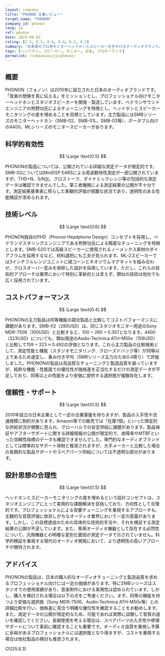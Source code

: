 ```yaml
---
layout: company
title: "PHONON 企業レビュー"
target_name: "PHONON"
company_id: phonon
lang: ja
ref: phonon
date: 2025-08-03
rating: [2.5, 0.5, 0.6, 0.4, 0.5, 0.5]
summary: "日本発のプロ用モニターヘッドホンとスピーカーを手がけるオーディオブランド。ベテランエンジニアによるチューニングを特徴とするが、測定データの透明性とコストパフォーマンスに課題がある。"
tags: [ヘッドホン, スピーカー, モニター, 日本, プロオーディオ]
permalink: /companies/ja/phonon/
---
```


## 概要

PHONON（フォノン）は2010年に設立された日本のオーディオブランドです。「音楽の想像を真に伝える」をミッションとし、プロフェッショナル向けモニターヘッドホンとスタジオスピーカーを開発・製造しています。ベテランサウンドエンジニアの熊野功氏によるチューニングを特徴とし、ヘッドホンとスピーカーモニタリングの差を埋めることを目標としています。主力製品にはSMBシリーズのモニターヘッドホン（SMB-02、SMB-01L、SMB-03等）、ポータブル向けの4400、MLシリーズのモニタースピーカーがあります。

## 科学的有効性

$$ \Large \text{0.5} $$

PHONONの製品については、公開されている詳細な測定データが限定的です。SMB-02についてはMiniDSP EARSによる周波数特性測定が一部公開されていますが、THD+N、S/N比、クロストーク、ダイナミックレンジ等の包括的な測定データは確認できませんでした。第三者機関による測定結果の公開が不十分です。測定結果基準表に照らした客観的評価が困難な状況であり、透明性のある性能検証が求められます。

## 技術レベル

$$ \Large \text{0.6} $$

PHONON独自のPHD（Phonon Headphone Design）コンセプトを採用し、ベテランマスタリングエンジニアである熊野功氏による精密なチューニングを特徴とします。SMB-02Gでは高級スピーカーに使用されるノーメックス素材のダイアフラムを採用するなど、材料選択にも工夫が見られます。ML-2スピーカーでは3インチフルレンジユニットに紙コーンとネオジウムマグネットを組み合わせ、クロスオーバー歪みを排除した設計を採用しています。ただし、これらの技術的アプローチは業界において特別に革新的とは言えず、類似の技術は他社でも広く採用されています。

## コストパフォーマンス

$$ \Large \text{0.4} $$

PHONONの主力製品は同等機能の競合製品と比較してコストパフォーマンスに課題があります。SMB-02（280USD）は、同じスタジオモニター用途のSony MDR-7506（100USD）と比較すると、100 ÷ 280 = 0.357となります。4400（323USD）についても、類似用途のAudio-Technica ATH-M50x（159USD）と比較して159 ÷ 323 ≈ 0.492の評価となります。これら主力製品の比較根拠として、測定性能と機能（スタジオモニタリング、クローズドバック等）が同等以上であるため選定し、重み付き平均（SMBシリーズ主力のため0.4寄り）で評価しました。PHONONの製品は高品質なチューニングと製造品質を謳っていますが、純粋な機能・性能面での優位性が価格差を正当化するだけの測定データが不足しており、同等以上の性能をより安価に提供する選択肢が複数存在します。

## 信頼性・サポート

$$ \Large \text{0.5} $$

2010年設立の日本企業として一定の企業基盤を持ちますが、製品の入手性や流通規模に制約があります。Amazon等での販売では「在庫7個」といった限定的な供給状況が頻繁に見られ、グローバルでの安定供給に課題があります。製品保証やアフターサポートに関する詳細情報の公開が限定的で、故障率やMTBFといった信頼性指標のデータも確認できませんでした。専門的なオーディオブランドとしては標準的なサポート体制と推測されますが、大手メーカーと比較した場合の長期的な製品サポートやスペアパーツ供給については不透明な部分があります。

## 設計思想の合理性

$$ \Large \text{0.5} $$

ヘッドホンとスピーカーモニタリングの差を埋めるという設計コンセプトは、スタジオエンジニアにとって実用的な課題解決を目指しており、方向性として合理的です。プロフェッショナルによる音響チューニングを重視するアプローチも、主観的な音質評価に依存しがちなオーディオ業界において一定の意義があります。しかし、この目標達成のための具体的な技術的手法や、それを検証する測定結果の公開が不足しています。また、専用オーディオ機器として存在する必然性について、汎用機器との明確な差別化要因が測定データで示されていません。科学的検証を重視する現代のオーディオ開発において、より透明性の高いアプローチが期待されます。

## アドバイス

PHONONの製品は、日本の職人的なオーディオチューニングと製造品質を求めるプロフェッショナル向けには一定の価値があります。特にSMBシリーズはスタジオでの使用実績があり、音楽制作における実用性は認められています。しかし、購入を検討される場合は以下の点をご考慮ください。まず、同等の機能を持つより安価な選択肢（Sony MDR-7506、Audio-Technica ATH-M50x等）との詳細比較を行い、価格差に見合う明確な優位性を確認することをお勧めします。また、測定データの公開が限定的なため、可能であれば実際に試聴して音質の違いを確認してください。長期使用を考える場合は、スペアパーツの入手性や修理サポートについて事前に確認することも重要です。オーディオ品質を重視し予算に余裕があるプロフェッショナルには選択肢となり得ますが、コストを重視する場合は他社製品の検討も推奨されます。

(2025.8.3)
